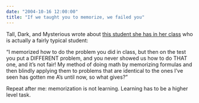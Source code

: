```yaml
---
date: "2004-10-16 12:00:00"
title: "If we taught you to memorize, we failed you"
---
```




Tall, Dark, and Mysterious wrote about [this student she has in her class](http://talldarkandmysterious.ca/#comments) who is actually a fairly typical student: 

> 
&ldquo;I memorized how to do the problem you did in class, but then on the test you put a DIFFERENT problem, and you never showed us how to do THAT one, and it&rsquo;s not fair! My method of doing math by memorizing formulas and then blindly applying them to problems that are identical to the ones I&rsquo;ve seen has gotten me A&rsquo;s until now, so what gives?&rdquo;



Repeat after me: memorization is not learning. Learning has to be a higher level task.

